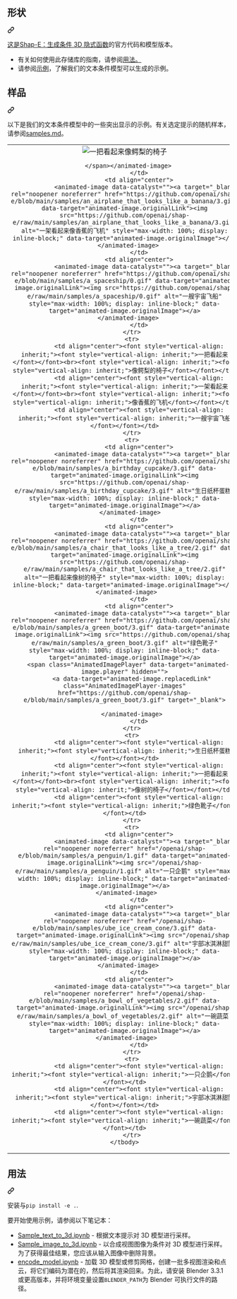 <div class="Box-sc-g0xbh4-0 bJMeLZ js-snippet-clipboard-copy-unpositioned" data-hpc="true"><article class="markdown-body entry-content container-lg" itemprop="text"><div class="markdown-heading" dir="auto"><h1 tabindex="-1" class="heading-element" dir="auto"><font style="vertical-align: inherit;"><font style="vertical-align: inherit;">形状</font></font></h1><a id="user-content-shap-e" class="anchor" aria-label="永久链接：Shap-E" href="#shap-e"><svg class="octicon octicon-link" viewBox="0 0 16 16" version="1.1" width="16" height="16" aria-hidden="true"><path d="m7.775 3.275 1.25-1.25a3.5 3.5 0 1 1 4.95 4.95l-2.5 2.5a3.5 3.5 0 0 1-4.95 0 .751.751 0 0 1 .018-1.042.751.751 0 0 1 1.042-.018 1.998 1.998 0 0 0 2.83 0l2.5-2.5a2.002 2.002 0 0 0-2.83-2.83l-1.25 1.25a.751.751 0 0 1-1.042-.018.751.751 0 0 1-.018-1.042Zm-4.69 9.64a1.998 1.998 0 0 0 2.83 0l1.25-1.25a.751.751 0 0 1 1.042.018.751.751 0 0 1 .018 1.042l-1.25 1.25a3.5 3.5 0 1 1-4.95-4.95l2.5-2.5a3.5 3.5 0 0 1 4.95 0 .751.751 0 0 1-.018 1.042.751.751 0 0 1-1.042.018 1.998 1.998 0 0 0-2.83 0l-2.5 2.5a1.998 1.998 0 0 0 0 2.83Z"></path></svg></a></div>
<p dir="auto"><font style="vertical-align: inherit;"></font><a href="https://arxiv.org/abs/2305.02463" rel="nofollow"><font style="vertical-align: inherit;"><font style="vertical-align: inherit;">这是Shap-E：生成条件 3D 隐式函数</font></font></a><font style="vertical-align: inherit;"><font style="vertical-align: inherit;">的官方代码和模型版本</font><font style="vertical-align: inherit;">。</font></font></p>
<ul dir="auto">
<li><font style="vertical-align: inherit;"><font style="vertical-align: inherit;">有关如何使用此存储库的指南，</font><font style="vertical-align: inherit;">请参阅</font></font><a href="#usage"><font style="vertical-align: inherit;"><font style="vertical-align: inherit;">用法。</font></font></a><font style="vertical-align: inherit;"></font></li>
<li><font style="vertical-align: inherit;"><font style="vertical-align: inherit;">请参阅</font></font><a href="#samples"><font style="vertical-align: inherit;"><font style="vertical-align: inherit;">示例</font></font></a><font style="vertical-align: inherit;"><font style="vertical-align: inherit;">，了解我们的文本条件模型可以生成的示例。</font></font></li>
</ul>
<div class="markdown-heading" dir="auto"><h1 tabindex="-1" class="heading-element" dir="auto"><font style="vertical-align: inherit;"><font style="vertical-align: inherit;">样品</font></font></h1><a id="user-content-samples" class="anchor" aria-label="永久链接：样本" href="#samples"><svg class="octicon octicon-link" viewBox="0 0 16 16" version="1.1" width="16" height="16" aria-hidden="true"><path d="m7.775 3.275 1.25-1.25a3.5 3.5 0 1 1 4.95 4.95l-2.5 2.5a3.5 3.5 0 0 1-4.95 0 .751.751 0 0 1 .018-1.042.751.751 0 0 1 1.042-.018 1.998 1.998 0 0 0 2.83 0l2.5-2.5a2.002 2.002 0 0 0-2.83-2.83l-1.25 1.25a.751.751 0 0 1-1.042-.018.751.751 0 0 1-.018-1.042Zm-4.69 9.64a1.998 1.998 0 0 0 2.83 0l1.25-1.25a.751.751 0 0 1 1.042.018.751.751 0 0 1 .018 1.042l-1.25 1.25a3.5 3.5 0 1 1-4.95-4.95l2.5-2.5a3.5 3.5 0 0 1 4.95 0 .751.751 0 0 1-.018 1.042.751.751 0 0 1-1.042.018 1.998 1.998 0 0 0-2.83 0l-2.5 2.5a1.998 1.998 0 0 0 0 2.83Z"></path></svg></a></div>
<p dir="auto"><font style="vertical-align: inherit;"><font style="vertical-align: inherit;">以下是我们的文本条件模型中的一些突出显示的示例。</font><font style="vertical-align: inherit;">有关选定提示的随机样本，请参阅</font></font><a href="/openai/shap-e/blob/main/samples.md"><font style="vertical-align: inherit;"><font style="vertical-align: inherit;">samples.md</font></font></a><font style="vertical-align: inherit;"><font style="vertical-align: inherit;">。</font></font></p>
<table>
    <tbody>
        <tr>
            <td align="center">
                <animated-image data-catalyst=""><a target="_blank" rel="noopener noreferrer" href="https://github.com/openai/shap-e/blob/main/samples/a_chair_that_looks_like_an_avocado/2.gif" data-target="animated-image.originalLink"><img src="https://github.com/openai/shap-e/raw/main/samples/a_chair_that_looks_like_an_avocado/2.gif" alt="一把看起来像鳄梨的椅子" style="max-width: 100%; display: inline-block;" data-target="animated-image.originalImage"></a>
  
      </span></animated-image>
            </td>
            <td align="center">
                <animated-image data-catalyst=""><a target="_blank" rel="noopener noreferrer" href="https://github.com/openai/shap-e/blob/main/samples/an_airplane_that_looks_like_a_banana/3.gif" data-target="animated-image.originalLink"><img src="https://github.com/openai/shap-e/raw/main/samples/an_airplane_that_looks_like_a_banana/3.gif" alt="一架看起来像香蕉的飞机" style="max-width: 100%; display: inline-block;" data-target="animated-image.originalImage"></a>
      </animated-image>
            </td>
            <td align="center">
                <animated-image data-catalyst=""><a target="_blank" rel="noopener noreferrer" href="https://github.com/openai/shap-e/blob/main/samples/a_spaceship/0.gif" data-target="animated-image.originalLink"><img src="https://github.com/openai/shap-e/raw/main/samples/a_spaceship/0.gif" alt="一艘宇宙飞船" style="max-width: 100%; display: inline-block;" data-target="animated-image.originalImage"></a>
      </animated-image>
            </td>
        </tr>
        <tr>
            <td align="center"><font style="vertical-align: inherit;"><font style="vertical-align: inherit;">一把看起来</font></font><br><font style="vertical-align: inherit;"><font style="vertical-align: inherit;">像鳄梨的椅子</font></font></td>
            <td align="center"><font style="vertical-align: inherit;"><font style="vertical-align: inherit;">一架看起来</font></font><br><font style="vertical-align: inherit;"><font style="vertical-align: inherit;">像香蕉的飞机</font></font></td>
            <td align="center"><font style="vertical-align: inherit;"><font style="vertical-align: inherit;">一艘宇宙飞船</font></font></td>
        </tr>
        <tr>
            <td align="center">
                <animated-image data-catalyst=""><a target="_blank" rel="noopener noreferrer" href="https://github.com/openai/shap-e/blob/main/samples/a_birthday_cupcake/3.gif" data-target="animated-image.originalLink"><img src="https://github.com/openai/shap-e/raw/main/samples/a_birthday_cupcake/3.gif" alt="生日纸杯蛋糕" style="max-width: 100%; display: inline-block;" data-target="animated-image.originalImage"></a>
       </animated-image>
            </td>
            <td align="center">
                <animated-image data-catalyst=""><a target="_blank" rel="noopener noreferrer" href="https://github.com/openai/shap-e/blob/main/samples/a_chair_that_looks_like_a_tree/2.gif" data-target="animated-image.originalLink"><img src="https://github.com/openai/shap-e/raw/main/samples/a_chair_that_looks_like_a_tree/2.gif" alt="一把看起来像树的椅子" style="max-width: 100%; display: inline-block;" data-target="animated-image.originalImage"></a>
     </animated-image>
            </td>
            <td align="center">
                <animated-image data-catalyst=""><a target="_blank" rel="noopener noreferrer" href="https://github.com/openai/shap-e/blob/main/samples/a_green_boot/3.gif" data-target="animated-image.originalLink"><img src="https://github.com/openai/shap-e/raw/main/samples/a_green_boot/3.gif" alt="绿色靴子" style="max-width: 100%; display: inline-block;" data-target="animated-image.originalImage"></a>
      <span class="AnimatedImagePlayer" data-target="animated-image.player" hidden="">
        <a data-target="animated-image.replacedLink" class="AnimatedImagePlayer-images" href="https://github.com/openai/shap-e/blob/main/samples/a_green_boot/3.gif" target="_blank">
          
        </animated-image>
            </td>
        </tr>
        <tr>
            <td align="center"><font style="vertical-align: inherit;"><font style="vertical-align: inherit;">生日纸杯蛋糕</font></font></td>
            <td align="center"><font style="vertical-align: inherit;"><font style="vertical-align: inherit;">一把看起来</font></font><br><font style="vertical-align: inherit;"><font style="vertical-align: inherit;">像树的椅子</font></font></td>
            <td align="center"><font style="vertical-align: inherit;"><font style="vertical-align: inherit;">绿色靴子</font></font></td>
        </tr>
        <tr>
            <td align="center">
                <animated-image data-catalyst=""><a target="_blank" rel="noopener noreferrer" href="/openai/shap-e/blob/main/samples/a_penguin/1.gif" data-target="animated-image.originalLink"><img src="/openai/shap-e/raw/main/samples/a_penguin/1.gif" alt="一只企鹅" style="max-width: 100%; display: inline-block;" data-target="animated-image.originalImage"></a>
     </animated-image>
            </td>
            <td align="center">
                <animated-image data-catalyst=""><a target="_blank" rel="noopener noreferrer" href="/openai/shap-e/blob/main/samples/ube_ice_cream_cone/3.gif" data-target="animated-image.originalLink"><img src="/openai/shap-e/raw/main/samples/ube_ice_cream_cone/3.gif" alt="宇部冰淇淋甜筒" style="max-width: 100%; display: inline-block;" data-target="animated-image.originalImage"></a>
      </animated-image>
            </td>
            <td align="center">
                <animated-image data-catalyst=""><a target="_blank" rel="noopener noreferrer" href="/openai/shap-e/blob/main/samples/a_bowl_of_vegetables/2.gif" data-target="animated-image.originalLink"><img src="/openai/shap-e/raw/main/samples/a_bowl_of_vegetables/2.gif" alt="一碗蔬菜" style="max-width: 100%; display: inline-block;" data-target="animated-image.originalImage"></a>
     </animated-image>
            </td>
        </tr>
        <tr>
            <td align="center"><font style="vertical-align: inherit;"><font style="vertical-align: inherit;">一只企鹅</font></font></td>
            <td align="center"><font style="vertical-align: inherit;"><font style="vertical-align: inherit;">宇部冰淇淋甜筒</font></font></td>
            <td align="center"><font style="vertical-align: inherit;"><font style="vertical-align: inherit;">一碗蔬菜</font></font></td>
        </tr>
    </tbody>
</table><div class="markdown-heading" dir="auto"><h1 tabindex="-1" class="heading-element" dir="auto"><font style="vertical-align: inherit;"><font style="vertical-align: inherit;">用法</font></font></h1><a id="user-content-usage" class="anchor" aria-label="永久链接：用法" href="#usage"><svg class="octicon octicon-link" viewBox="0 0 16 16" version="1.1" width="16" height="16" aria-hidden="true"><path d="m7.775 3.275 1.25-1.25a3.5 3.5 0 1 1 4.95 4.95l-2.5 2.5a3.5 3.5 0 0 1-4.95 0 .751.751 0 0 1 .018-1.042.751.751 0 0 1 1.042-.018 1.998 1.998 0 0 0 2.83 0l2.5-2.5a2.002 2.002 0 0 0-2.83-2.83l-1.25 1.25a.751.751 0 0 1-1.042-.018.751.751 0 0 1-.018-1.042Zm-4.69 9.64a1.998 1.998 0 0 0 2.83 0l1.25-1.25a.751.751 0 0 1 1.042.018.751.751 0 0 1 .018 1.042l-1.25 1.25a3.5 3.5 0 1 1-4.95-4.95l2.5-2.5a3.5 3.5 0 0 1 4.95 0 .751.751 0 0 1-.018 1.042.751.751 0 0 1-1.042.018 1.998 1.998 0 0 0-2.83 0l-2.5 2.5a1.998 1.998 0 0 0 0 2.83Z"></path></svg></a></div><p dir="auto"><font style="vertical-align: inherit;"><font style="vertical-align: inherit;">安装与</font></font><code>pip install -e .</code><font style="vertical-align: inherit;"><font style="vertical-align: inherit;">.</font></font></p><p dir="auto"><font style="vertical-align: inherit;"><font style="vertical-align: inherit;">要开始使用示例，请参阅以下笔记本：</font></font></p><ul dir="auto">
<li><a href="/openai/shap-e/blob/main/shap_e/examples/sample_text_to_3d.ipynb"><font style="vertical-align: inherit;"><font style="vertical-align: inherit;">Sample_text_to_3d.ipynb</font></font></a><font style="vertical-align: inherit;"><font style="vertical-align: inherit;"> - 根据文本提示对 3D 模型进行采样。</font></font></li>
<li><a href="/openai/shap-e/blob/main/shap_e/examples/sample_image_to_3d.ipynb"><font style="vertical-align: inherit;"><font style="vertical-align: inherit;">Sample_image_to_3d.ipynb</font></font></a><font style="vertical-align: inherit;"><font style="vertical-align: inherit;"> - 以合成视图图像为条件对 3D 模型进行采样。</font><font style="vertical-align: inherit;">为了获得最佳结果，您应该从输入图像中删除背景。</font></font></li>
<li><a href="/openai/shap-e/blob/main/shap_e/examples/encode_model.ipynb"><font style="vertical-align: inherit;"><font style="vertical-align: inherit;">encode_model.ipynb</font></font></a><font style="vertical-align: inherit;"><font style="vertical-align: inherit;"> - 加载 3D 模型或修剪网格，创建一批多视图渲染和点云，将它们编码为潜在的，然后将其渲染回来。</font><font style="vertical-align: inherit;">为此，请安装 Blender 3.3.1 或更高版本，并将环境变量设置</font></font><code>BLENDER_PATH</code><font style="vertical-align: inherit;"><font style="vertical-align: inherit;">为 Blender 可执行文件的路径。</font></font></li>
</ul><table>




</table></article></div>
